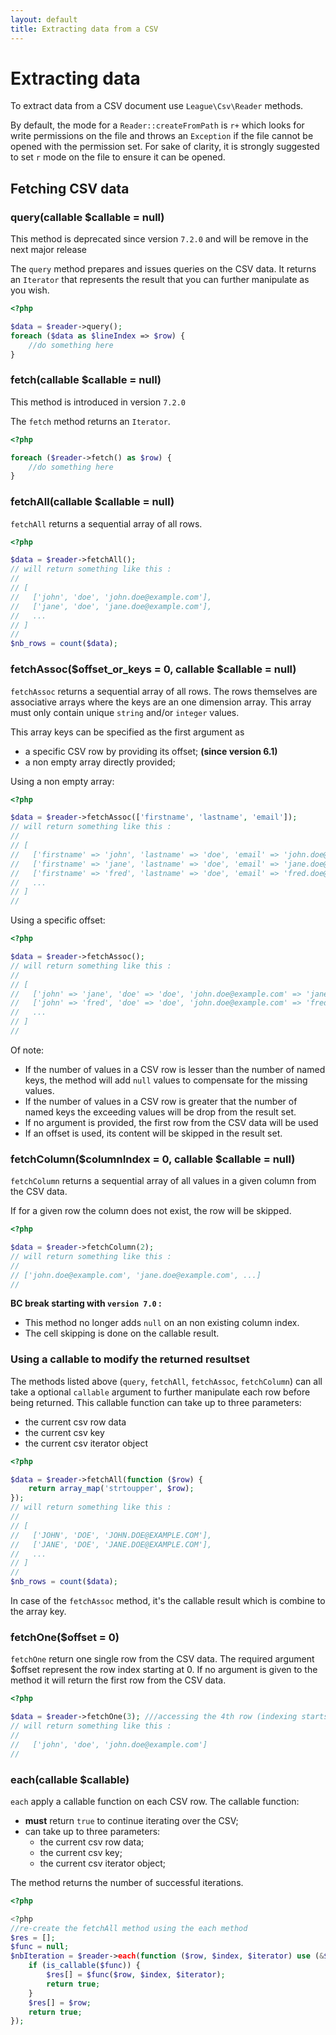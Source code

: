 ```yaml
---
layout: default
title: Extracting data from a CSV
---
```


# Extracting data

To extract data from a CSV document use `League\Csv\Reader` methods.

<p class="message-warning">
By default, the mode for a <code>Reader::createFromPath</code> is
<code>r+</code> which looks for write permissions on the file and throws an <code>Exception</code> if
the file cannot be opened with the permission set. For sake of clarity, it is
strongly suggested to set <code>r</code> mode on the file to ensure it can be opened.</p>

## Fetching CSV data

### query(callable $callable = null)

<p class="message-warning">This method is deprecated since version <code>7.2.0</code> and will be remove in the next major release</p>

The `query` method prepares and issues queries on the CSV data. It returns an `Iterator` that represents the result that you can further manipulate as you wish.

```php
<?php

$data = $reader->query();
foreach ($data as $lineIndex => $row) {
    //do something here
}
```

### fetch(callable $callable = null)

<p class="message-notice">This method is introduced in version <code>7.2.0</code></p>

The `fetch` method returns an `Iterator`.

```php
<?php

foreach ($reader->fetch() as $row) {
    //do something here
}
```

### fetchAll(callable $callable = null)

`fetchAll` returns a sequential array of all rows.

```php
<?php

$data = $reader->fetchAll();
// will return something like this :
//
// [
//   ['john', 'doe', 'john.doe@example.com'],
//   ['jane', 'doe', 'jane.doe@example.com'],
//   ...
// ]
//
$nb_rows = count($data);
```

### fetchAssoc($offset_or_keys = 0, callable $callable = null)

`fetchAssoc` returns a sequential array of all rows. The rows themselves are associative arrays where the keys are an one dimension array. This array must only contain unique `string` and/or `integer` values.

This array keys can be specified as the first argument as

- a specific CSV row by providing its offset; **(since version 6.1)**
- a non empty array directly provided;

Using a non empty array:

```php
<?php

$data = $reader->fetchAssoc(['firstname', 'lastname', 'email']);
// will return something like this :
//
// [
//   ['firstname' => 'john', 'lastname' => 'doe', 'email' => 'john.doe@example.com'],
//   ['firstname' => 'jane', 'lastname' => 'doe', 'email' => 'jane.doe@example.com'],
//   ['firstname' => 'fred', 'lastname' => 'doe', 'email' => 'fred.doe@example.com'],
//   ...
// ]
//
```

Using a specific offset:

```php
<?php

$data = $reader->fetchAssoc();
// will return something like this :
//
// [
//   ['john' => 'jane', 'doe' => 'doe', 'john.doe@example.com' => 'jane.doe@example.com'],
//   ['john' => 'fred', 'doe' => 'doe', 'john.doe@example.com' => 'fred.doe@example.com'],
//   ...
// ]
//
```

Of note:

- If the number of values in a CSV row is lesser than the number of named keys, the method will add `null` values to compensate for the missing values.
- If the number of values in a CSV row is greater that the number of named keys the exceeding values will be drop from the result set.
- If no argument is provided, the first row from the CSV data will be used
- If an offset is used, its content will be skipped in the result set.

### fetchColumn($columnIndex = 0, callable $callable = null)

`fetchColumn` returns a sequential array of all values in a given column from the CSV data.

If for a given row the column does not exist, the row will be skipped.

```php
<?php

$data = $reader->fetchColumn(2);
// will return something like this :
//
// ['john.doe@example.com', 'jane.doe@example.com', ...]
//
```

<div class="message-warning">
<strong>BC break starting with <code>version 7.0</code> :</strong>
<ul>
<li>This method no longer adds <code>null</code> on an non existing column index.</li>
<li>The cell skipping is done on the callable result.</li>
</ul>
</div>

### Using a callable to modify the returned resultset

The methods listed above (`query`, `fetchAll`, `fetchAssoc`, `fetchColumn`) can all take a optional `callable` argument to further manipulate each row before being returned. This callable function can take up to three parameters:

- the current csv row data
- the current csv key
- the current csv iterator object

```php
<?php

$data = $reader->fetchAll(function ($row) {
    return array_map('strtoupper', $row);
});
// will return something like this :
//
// [
//   ['JOHN', 'DOE', 'JOHN.DOE@EXAMPLE.COM'],
//   ['JANE', 'DOE', 'JANE.DOE@EXAMPLE.COM'],
//   ...
// ]
//
$nb_rows = count($data);
```

<p class="message-warning">In case of the <code>fetchAssoc</code> method, it's the callable result which is combine to the array key.</p>

### fetchOne($offset = 0)

`fetchOne` return one single row from the CSV data. The required argument $offset represent the row index starting at 0. If no argument is given to the method it will return the first row from the CSV data.

```php
<?php

$data = $reader->fetchOne(3); ///accessing the 4th row (indexing starts at 0)
// will return something like this :
//
//   ['john', 'doe', 'john.doe@example.com']
//
```

### each(callable $callable)

`each` apply a callable function on each CSV row. The callable function:

- **must** return `true` to continue iterating over the CSV;
- can take up to three parameters:
  - the current csv row data;
  - the current csv key;
  - the current csv iterator object;

The method returns the number of successful iterations.

```php
<?php

<?php
//re-create the fetchAll method using the each method
$res = [];
$func = null;
$nbIteration = $reader->each(function ($row, $index, $iterator) use (&$res, $func)) {
    if (is_callable($func)) {
        $res[] = $func($row, $index, $iterator);
        return true;
    }
    $res[] = $row;
    return true;
});
```
